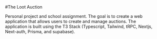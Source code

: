 #The Loot Auction

Personal project and school assignment. The goal is to create a web application that allows users to create and manage auctions. The application is built using the T3 Stack
(Typescript, Tailwind, tRPC, Nextjs, Next-auth, Prisma, and supabase).
